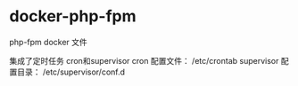 # docker-php-fpm
php-fpm docker 文件


集成了定时任务 cron和supervisor
cron  配置文件： /etc/crontab
supervisor  配置目录： /etc/supervisor/conf.d

